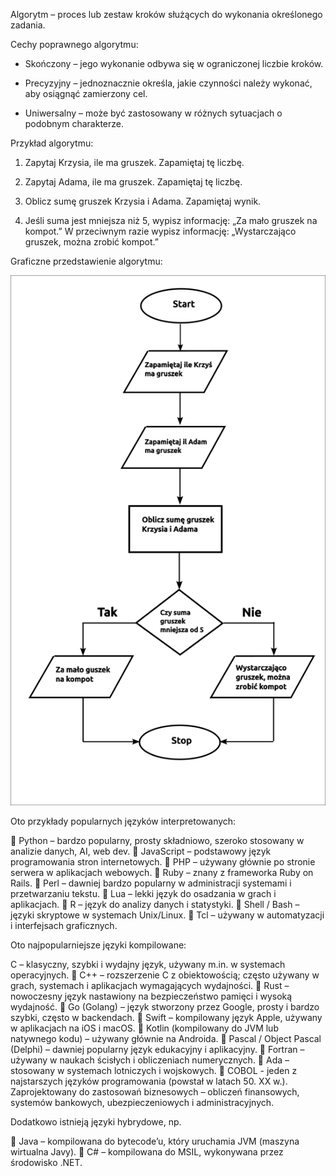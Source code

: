 Algorytm – proces lub zestaw kroków służących do wykonania określonego zadania.

Cechy poprawnego algorytmu:

- Skończony – jego wykonanie odbywa się w ograniczonej liczbie kroków.

- Precyzyjny – jednoznacznie określa, jakie czynności należy wykonać, aby osiągnąć zamierzony cel.

- Uniwersalny – może być zastosowany w różnych sytuacjach o podobnym charakterze.

Przykład algorytmu:

1. Zapytaj Krzysia, ile ma gruszek. Zapamiętaj tę liczbę.

2. Zapytaj Adama, ile ma gruszek. Zapamiętaj tę liczbę.

3. Oblicz sumę gruszek Krzysia i Adama. Zapamiętaj wynik.

4. Jeśli suma jest mniejsza niż 5, wypisz informację: „Za mało gruszek na kompot.”
W przeciwnym razie wypisz informację: „Wystarczająco gruszek, można zrobić kompot.”

Graficzne przedstawienie algorytmu:

<img src="algorytm.png">

Oto przykłady popularnych języków interpretowanych:

🔹 Python – bardzo popularny, prosty składniowo, szeroko stosowany w analizie danych, AI, web dev.
🔹 JavaScript – podstawowy język programowania stron internetowych.
🔹 PHP – używany głównie po stronie serwera w aplikacjach webowych.
🔹 Ruby – znany z frameworka Ruby on Rails.
🔹 Perl – dawniej bardzo popularny w administracji systemami i przetwarzaniu tekstu.
🔹 Lua – lekki język do osadzania w grach i aplikacjach.
🔹 R – język do analizy danych i statystyki.
🔹 Shell / Bash – języki skryptowe w systemach Unix/Linux.
🔹 Tcl – używany w automatyzacji i interfejsach graficznych.

Oto najpopularniejsze języki kompilowane:

C – klasyczny, szybki i wydajny język, używany m.in. w systemach operacyjnych.
🔹 C++ – rozszerzenie C z obiektowością; często używany w grach, systemach i aplikacjach wymagających wydajności.
🔹 Rust – nowoczesny język nastawiony na bezpieczeństwo pamięci i wysoką wydajność.
🔹 Go (Golang) – język stworzony przez Google, prosty i bardzo szybki, często w backendach.
🔹 Swift – kompilowany język Apple, używany w aplikacjach na iOS i macOS.
🔹 Kotlin (kompilowany do JVM lub natywnego kodu) – używany głównie na Androida.
🔹 Pascal / Object Pascal (Delphi) – dawniej popularny język edukacyjny i aplikacyjny.
🔹 Fortran – używany w naukach ścisłych i obliczeniach numerycznych.
🔹 Ada – stosowany w systemach lotniczych i wojskowych.
🔹 COBOL - jeden z najstarszych języków programowania (powstał w latach 50. XX w.). Zaprojektowany do zastosowań biznesowych – obliczeń finansowych, systemów bankowych, ubezpieczeniowych i administracyjnych.

Dodatkowo istnieją języki hybrydowe, np.

🔹 Java – kompilowana do bytecode’u, który uruchamia JVM (maszyna wirtualna Javy).
🔹 C# – kompilowana do MSIL, wykonywana przez środowisko .NET.

